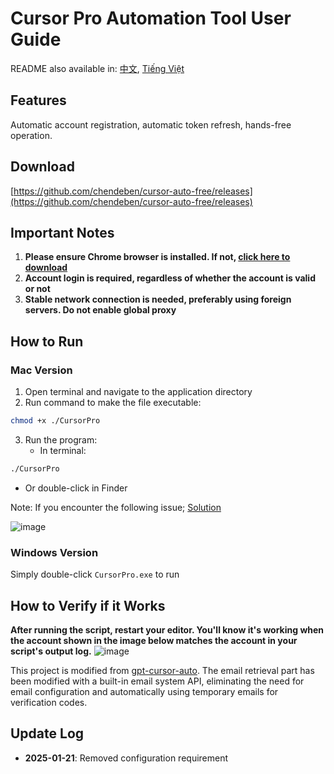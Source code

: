 # Cursor Pro Automation Tool User Guide

README also available in: [中文](./README.md), [Tiếng Việt](./README.VI.md)

## Features
Automatic account registration, automatic token refresh, hands-free operation.

## Download
[https://github.com/chendeben/cursor-auto-free/releases](https://github.com/chendeben/cursor-auto-free/releases)

## Important Notes
1. **Please ensure Chrome browser is installed. If not, [click here to download](https://www.google.com/chrome/)**
2. **Account login is required, regardless of whether the account is valid or not**
3. **Stable network connection is needed, preferably using foreign servers. Do not enable global proxy**

## How to Run

### Mac Version
1. Open terminal and navigate to the application directory
2. Run command to make the file executable:
```bash
chmod +x ./CursorPro
```
3. Run the program:
   - In terminal:
```bash
./CursorPro
```
   - Or double-click in Finder


Note: If you encounter the following issue; [Solution](https://sysin.org/blog/macos-if-crashes-when-opening/)


![image](./screen/c29ea438-ee74-4ba1-bbf6-25e622cdfad5.png)


### Windows Version
Simply double-click `CursorPro.exe` to run


## How to Verify if it Works
**After running the script, restart your editor. You'll know it's working when the account shown in the image below matches the account in your script's output log.**
![image](./screen/截屏2025-01-04%2009.44.48.png)


This project is modified from [gpt-cursor-auto](https://github.com/chengazhen/cursor-auto-free). The email retrieval part has been modified with a built-in email system API, eliminating the need for email configuration and automatically using temporary emails for verification codes.

## Update Log
- **2025-01-21**: Removed  configuration requirement
